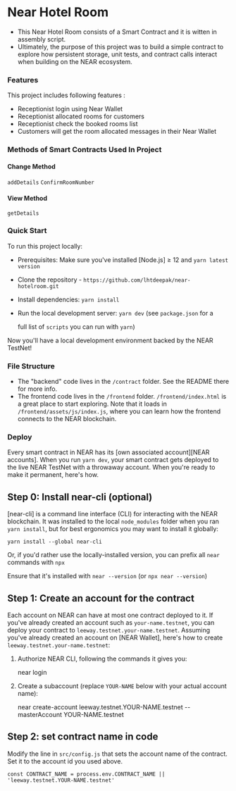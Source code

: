 
# Near Hotel Room #


- This Near Hotel Room consists of a Smart Contract and it is witten in assembly script.
- Ultimately, the purpose of this project was to build a simple contract to explore how persistent storage, unit tests, and contract calls interact when building on the NEAR ecosystem.

### Features ###
This project includes following features :
- Receptionist login using Near Wallet
- Receptionist allocated rooms for customers
- Receptionist check the booked rooms list
- Customers will get the room allocated messages in their Near Wallet


### Methods of Smart Contracts Used In Project



#### Change Method

`addDetails` `ConfirmRoomNumber`


#### View Method

`getDetails`




### Quick Start ###


To run this project locally:

- Prerequisites: Make sure you've installed [Node.js] ≥ 12 and `yarn latest version`
- Clone the repository - `https://github.com/lhtdeepak/near-hotelroom.git`
- Install dependencies: `yarn install`
- Run the local development server: `yarn dev` (see `package.json` for a

   full list of `scripts` you can run with `yarn`)



Now you'll have a local development environment backed by the NEAR TestNet!




### File Structure ###


- The "backend" code lives in the `/contract` folder. See the README there for
   more info.
- The frontend code lives in the `/frontend` folder. `/frontend/index.html` is a great
   place to start exploring. Note that it loads in `/frontend/assets/js/index.js`, where you
   can learn how the frontend connects to the NEAR blockchain.



### Deploy ###


Every smart contract in NEAR has its [own associated account][NEAR accounts]. When you run `yarn dev`, your smart contract gets deployed to the live NEAR TestNet with a throwaway account. When you're ready to make it permanent, here's how.


Step 0: Install near-cli (optional)
------------------------------------

[near-cli] is a command line interface (CLI) for interacting with the NEAR blockchain. It was installed to the local `node_modules` folder when you ran `yarn install`, but for best ergonomics you may want to install it globally:

    yarn install --global near-cli

Or, if you'd rather use the locally-installed version, you can prefix all `near` commands with `npx`

Ensure that it's installed with `near --version` (or `npx near --version`)


Step 1: Create an account for the contract
------------------------------------------

Each account on NEAR can have at most one contract deployed to it. If you've already created an account such as `your-name.testnet`, you can deploy your contract to `leeway.testnet.your-name.testnet`. Assuming you've already created an account on [NEAR Wallet], here's how to create `leeway.testnet.your-name.testnet`:

1. Authorize NEAR CLI, following the commands it gives you:

      near login

2. Create a subaccount (replace `YOUR-NAME` below with your actual account name):

      near create-account leeway.testnet.YOUR-NAME.testnet --masterAccount YOUR-NAME.testnet


Step 2: set contract name in code
---------------------------------

Modify the line in `src/config.js` that sets the account name of the contract. Set it to the account id you used above.

    const CONTRACT_NAME = process.env.CONTRACT_NAME || 'leeway.testnet.YOUR-NAME.testnet'



